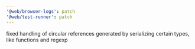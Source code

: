 ```yaml
---
'@web/browser-logs': patch
'@web/test-runner': patch
---
```


fixed handling of circular references generated by serializing certain types, like functions and regexp
